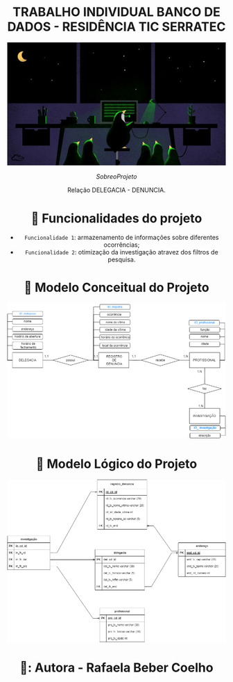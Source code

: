 <h1 align="center"> TRABALHO INDIVIDUAL BANCO DE DADOS - RESIDÊNCIA TIC SERRATEC </h1>
<img src="pinguim.jpg">
</h1>

$$ Sobre o Projeto $$
<p align="center">Relação DELEGACIA - DENUNCIA.</p>
<div align="center">

# :hammer: Funcionalidades do projeto

- `Funcionalidade 1`: armazenamento de informações sobre diferentes ocorrências;
- `Funcionalidade 2`: otimização da investigação atravez dos filtros de pesquisa.

# :paperclip: Modelo Conceitual do Projeto
![**](diagramas/modeloconceitual.drawio.png)

# :paperclip: Modelo Lógico do Projeto
![**](diagramas/modelologico.drawio.png)

# 👧: Autora - Rafaela Beber Coelho
